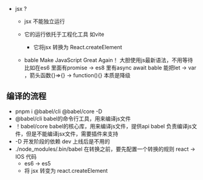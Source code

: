 - jsx ? 
   - jsx 不能独立运行
   - 它的运行依托于工程化工具 如vite
     - 它将jsx 转换为 React.createElement 
  

  - bable
    Make JavaScript Great Again！
    大胆使用js最新语法，不用等待
    比如在es6 里面有promise -> es8 里有async await 
    bable 能把let -> var ，箭头函数{}=>{} -> function(){}
    本质是降级

## 编译的流程
  - pnpm i @babel/cli @babel/core -D
  - @babel/cli babel的命令行工具，用来编译js文件
  - ！babel/core babel的核心库，用来编译js文件，提供api
    babel 负责编译js文件，但是不能编译jsx文件，需要插件来支持
  - -D 开发阶段的依赖 dev 上线后是不用的
  - ./node_modules/.bin/babel
    在转换之前，要先配置一个转换的规则
    react -> IOS 代码
    - es6 -> es5
    - 将 jsx 转变为 react.createElement
